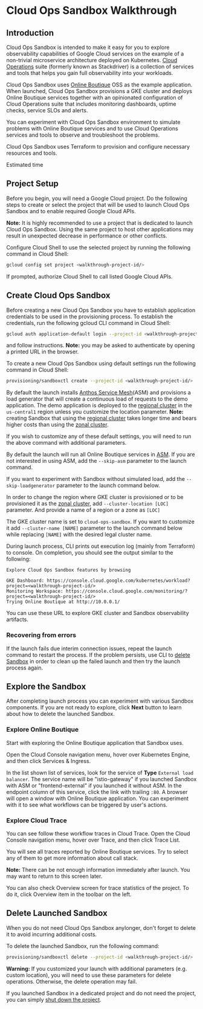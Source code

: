 # Cloud Ops Sandbox Walkthrough

## Introduction

Cloud Ops Sandbox is intended to make it easy for you to explore observability
capabilities of Google Cloud services on the example of a non-trivial
microservice architecture deployed on Kubernetes.
[Cloud Operations][1] suite (formerly known as Stackdriver) is a collection of
services and tools that helps you gain full observability into your workloads.

Cloud Ops Sandbox uses [Online Boutique][2] OSS as the example application.
When launched, Cloud Ops Sandbox provisions a GKE cluster and deploys Online
Boutique services together with an opinionated configuration of Cloud
Operations suite that includes monitoring dashboards, uptime checks, service
SLOs and alerts.

You can experiment with Cloud Ops Sandbox environment to simulate problems with
Online Boutique services and to use Cloud Operations services and tools to
observe and troubleshoot the problems.

Cloud Ops Sandbox uses Terraform to provision and configure necessary resources
and tools.

Estimated time
<walkthrough-tutorial-duration duration="15"></walkthrough-tutorial-duration>
<walkthrough-tutorial-difficulty difficulty="1"></walkthrough-tutorial-difficulty>

## Project Setup

Before you begin, you will need a Google Cloud project.
Do the following steps to create or select the project that will be used to
launch Cloud Ops Sandbox and to enable required Google Cloud APIs.

**Note:** It is highly recommended to use a project that is dedicated to
launch Cloud Ops Sandbox. Using the same project to host other applications
may result in unexpected decrease in performance or other conflicts.

<walkthrough-project-setup billing="true"></walkthrough-project-setup>

Configure Cloud Shell to use the selected project by running the following
command in Cloud Shell:

```bash
gcloud config set project <walkthrough-project-id/>
```

<walkthrough-enable-apis apis=
   "container.googleapis.com,
   cloudprofiler.googleapis.com">
</walkthrough-enable-apis>

If prompted, authorize Cloud Shell to call listed Google Cloud APIs.

## Create Cloud Ops Sandbox

Before creating a new Cloud Ops Sandbox you have to establish application
credentials to be used in the provisioning process.
To establish the credentials, run the following gcloud CLI command in Cloud Shell:

```bash
gcloud auth application-default login --project-id <walkthrough-project-id/>
```

and follow instructions. **Note:** you may be asked to authenticate by opening a
printed URL in the browser.

To create a new Cloud Ops Sandbox using default settings run the following
command in Cloud Shell:

```bash
provisioning/sandboxctl create --project-id <walkthrough-project-id/>
```

By default the launch installs [Anthos Service Mesh][3](ASM) and provisions
a load generator that will create a continuous load of requests to the demo
application.
The demo application is deployed to the [regional cluster][4] in the
`us-central1` region unless you customize the location parameter.
**Note:** creating Sandbox that using the [regional cluster][4] takes longer
time and bears higher costs than using the [zonal cluster][5].

If you wish to customize any of these default settings, you will need to run the
above command with additional parameters.

By default the launch will run all Online Boutique services in [ASM][3].
If you are not interested in using ASM, add the `--skip-asm` parameter to the
launch command.

If you want to experiment with Sandbox without simulated load, add the
`--skip-loadgenerator` parameter to the launch command below.

In order to change the region where GKE cluster is provisioned or to be provisioned
it as the [zonal cluster][5], add `--cluster-location [LOC]` parameter.
And provide a name of a region or a zone as `[LOC]`

The GKE cluster name is set to `cloud-ops-sandbox`. If you want to customize it
add `--cluster-name [NAME]` parameter to the launch command below while
replacing `[NAME]` with the desired legal cluster name.

During launch process, CLI prints out execution log (mainly from Terraform) to
console. On completion, you should see the output similar to the following:

```terminal
Explore Cloud Ops Sandbox features by browsing

GKE Dashboard: https://console.cloud.google.com/kubernetes/workload?project=<walkthrough-project-id/>
Monitoring Workspace: https://console.cloud.google.com/monitoring/?project=<walkthrough-project-id/>
Trying Online Boutique at http://10.0.0.1/
```

You can use these URL to explore GKE cluster and Sandbox observability artifacts.

### Recovering from errors

If the launch fails due interim connection issues, repeat the launch command to
restart the process.
If the problem persists, use CLI to [delete Sandbox](#delete-launched-sandbox)
in order to clean up the failed launch and then try the launch process again.

## Explore the Sandbox

After completing launch process you can experiment with various Sandbox components.
If you are not ready to explore, click **Next** button to learn about how to
delete the launched Sandbox.

### Explore Online Boutique

Start with exploring the Online Boutique application that Sandbox uses.

Open the Cloud Console navigation menu, hover over Kubernetes Engine,
and then click Services & Ingress.

<walkthrough-menu-navigation sectionId="KUBERNETES_SECTION;discovery"></walkthrough-menu-navigation>

In the list shown list of services, look for the service of **Type** `External
load balancer`. The service name will be "istio-gateway" if you launched
Sandbox with ASM or "frontend-external" if you launched it without ASM.
In the endpoint column of this service, click the link with trailing `:80`.
A browser will open a window with Online Boutique application. You can
experiment with it to see what workflows can be triggered by user's actions.

### Explore Cloud Trace

You can see follow these workflow traces in Cloud Trace.
Open the Cloud Console navigation menu, hover over Trace,
and then click Trace List.

<walkthrough-menu-navigation sectionId="TRACES_SECTION;trace_list"></walkthrough-menu-navigation>

You will see all traces reported by Online Boutique services.
Try to select any of them to get more information about call stack.

**Note:** There can be not enough information immediately after launch.
You may want to return to this screen later.

You can also check Overview screen for trace statistics of the project.
To do it, click
<walkthrough-spotlight-pointer locator="semantic({link 'Overview, 1 of 3'})">
Overview item</walkthrough-spotlight-pointer>  in the toolbar on the left.

## Delete Launched Sandbox

When you do not need Cloud Ops Sandbox anylonger, don't forget to delete it to
avoid incurring additional costs.

To delete the launched Sandbox, run the following command:

```bash
provisioning/sandboxctl delete --project-id <walkthrough-project-id/>
```

**Warning:** If you customized your launch with additional parameters
(e.g. custom location), you will need to use these parameters for delete
operations. Otherwise, the delete operation may fail.

If you launched Sandbox in a dedicated project and do not need the project,
you can simply [shut down the project][6].

<walkthrough-conclusion-trophy></walkthrough-conclusion-trophy>

[1]: http://cloud.google.com/products/operations
[2]: https://github.com/GoogleCloudPlatform/microservices-demo
[3]: https://cloud.google.com/anthos/service-mesh
[4]: https://cloud.google.com/kubernetes-engine/docs/concepts/types-of-clusters#regional_clusters
[5]: https://cloud.google.com/kubernetes-engine/docs/concepts/types-of-clusters#zonal_clusters
[6]: https://cloud.google.com/resource-manager/docs/creating-managing-projects#shutting_down_projects
